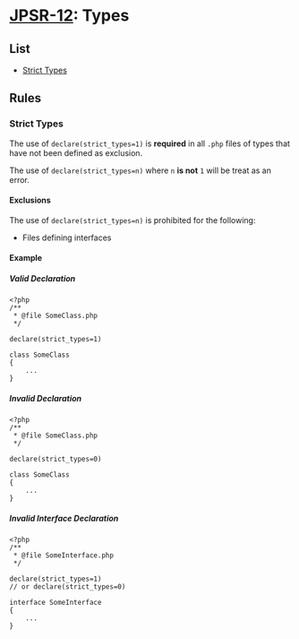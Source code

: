 # [JPSR-12](../JPSR12.md): Types

## List

- [Strict Types](#strict-types)

## Rules

### Strict Types

The use of `declare(strict_types=1)` is **required** in all `.php` files of types
that have not been defined as exclusion.

The use of `declare(strict_types=n)` where `n` **is not** `1` will be treat as
an error.

#### Exclusions

The use of `declare(strict_types=n)` is prohibited for the following:

 - Files defining interfaces

#### Example

##### Valid Declaration

```
<?php
/**
 * @file SomeClass.php
 */

declare(strict_types=1)

class SomeClass
{
    ...
}
````

##### Invalid Declaration

```
<?php
/**
 * @file SomeClass.php
 */

declare(strict_types=0)

class SomeClass
{
    ...
}
````

##### Invalid Interface Declaration

```
<?php
/**
 * @file SomeInterface.php
 */

declare(strict_types=1)
// or declare(strict_types=0)

interface SomeInterface
{
    ...
}
````
